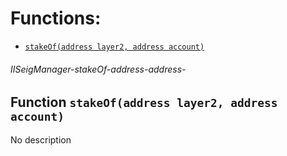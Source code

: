 # Functions:

- [`stakeOf(address layer2, address account)`](#IISeigManager-stakeOf-address-address-)

###### IISeigManager-stakeOf-address-address-

## Function `stakeOf(address layer2, address account)`

No description
